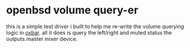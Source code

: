 # openbsd volume query-er

this is a simple test driver i built to help me re-write the volume querying
logic in [oxbar](https://github.com/ryanflannery/oxbar). all it does is query
the left/right and muted status the outputs.master mixer device.
